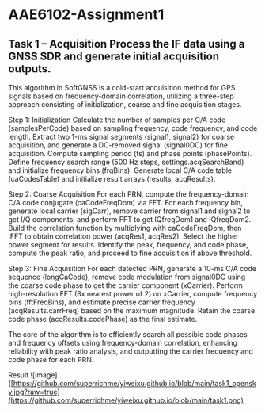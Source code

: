 AAE6102-Assignment1
================
Task 1 – Acquisition 
Process the IF data using a GNSS SDR and generate initial acquisition outputs. 
---------------
This algorithm in SoftGNSS is a cold-start acquisition method for GPS signals based on frequency-domain correlation, utilizing a three-step approach consisting of initialization, coarse and fine acquisition stages.

Step 1: Initialization
Calculate the number of samples per C/A code (samplesPerCode) based on sampling frequency, code frequency, and code length. Extract two 1-ms signal segments (signal1, signal2) for coarse acquisition, and generate a DC-removed signal (signal0DC) for fine acquisition. Compute sampling period (ts) and phase points (phasePoints). Define frequency search range (500 Hz steps, settings.acqSearchBand) and initialize frequency bins (frqBins). Generate local C/A code table (caCodesTable) and initialize result arrays (results, acqResults). 

Step 2: Coarse Acquisition
For each PRN, compute the frequency-domain C/A code conjugate (caCodeFreqDom) via FFT. For each frequency bin, generate local carrier (sigCarr), remove carrier from signal1 and signal2 to get I/Q components, and perform FFT to get IQfreqDom1 and IQfreqDom2. Build the correlation function by multiplying with caCodeFreqDom, then IFFT to obtain correlation power (acqRes1, acqRes2). Select the higher power segment for results. Identify the peak, frequency, and code phase, compute the peak ratio, and proceed to fine acquisition if above threshold.

Step 3: Fine Acquisition
For each detected PRN, generate a 10-ms C/A code sequence (longCaCode), remove code modulation from signal0DC using the coarse code phase to get the carrier component (xCarrier). Perform high-resolution FFT (8x nearest power of 2) on xCarrier, compute frequency bins (fftFreqBins), and estimate precise carrier frequency (acqResults.carrFreq) based on the maximum magnitude. Retain the coarse code phase (acqResults.codePhase) as the final estimate. 

The core of the algorithm is to efficiently search all possible code phases and frequency offsets using frequency-domain correlation, enhancing reliability with peak ratio analysis, and outputting the carrier frequency and code phase for each PRN.

Result
![image]([https://github.com/superrichme/yiweixu.github.io/blob/main/task1_opensky.jpg?raw=true](https://github.com/superrichme/yiweixu.github.io/blob/main/task1.png)
